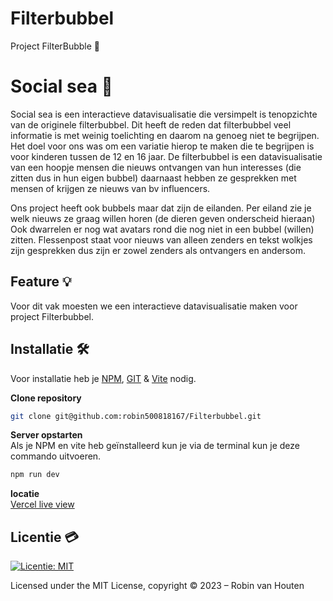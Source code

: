 # Filterbubbel
Project FilterBubble 🫧

# Social sea 🌊
Social sea is een interactieve datavisualisatie die versimpelt is tenopzichte van de originele filterbubbel. Dit heeft de reden dat filterbubbel veel informatie is met weinig toelichting en daarom na genoeg niet te begrijpen. Het doel voor ons was om een variatie hierop te maken die te begrijpen is voor kinderen tussen de 12 en 16 jaar. De filterbubbel is een datavisualisatie van een hoopje mensen die nieuws ontvangen van hun interesses (die zitten dus in hun eigen bubbel) daarnaast hebben ze gesprekken met mensen of krijgen ze nieuws van bv influencers. 

Ons project heeft ook bubbels maar dat zijn de eilanden. Per eiland zie je welk nieuws ze graag willen horen (de dieren geven onderscheid hieraan) Ook dwarrelen er nog wat avatars rond die nog niet in een bubbel (willen) zitten. Flessenpost staat voor nieuws van alleen zenders en tekst wolkjes zijn gesprekken dus zijn er zowel zenders als ontvangers en andersom. 

## Feature 💡
Voor dit vak moesten we een interactieve datavisualisatie maken voor project Filterbubbel. 

## Installatie 🛠
Voor installatie heb je [NPM](https://github.com/nvm-sh/nvm), [GIT](https://github.com/git-guides/install-git) & [Vite](https://vitejs.dev/guide/) nodig.   

**Clone repository** 
```bash
git clone git@github.com:robin500818167/Filterbubbel.git
```
**Server opstarten**    
Als je NPM en vite heb geïnstalleerd kun je via de terminal kun je deze commando uitvoeren.
```bash
npm run dev
```
**locatie**    
[Vercel live view](https://filterbubbel.vercel.app/)
## Licentie 💳
[![Licentie: MIT](https://img.shields.io/badge/License-MIT-yellow.svg)](https://opensource.org/licenses/MIT)

Licensed under the MIT License, copyright © 2023 – Robin van Houten
